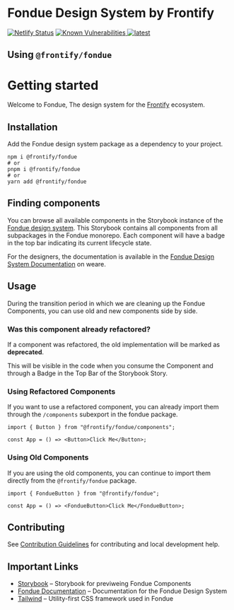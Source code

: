 # Fondue Design System by Frontify

[![Netlify Status](https://api.netlify.com/api/v1/badges/898e60eb-df4e-49d9-9d1d-829aeb9f61c2/deploy-status)](https://app.netlify.com/sites/fondue-components/deploys)
<a href="https://snyk.io/test/github/Frontify/fondue">
<img src="https://snyk.io/test/github/Frontify/fondue/badge.svg" alt="Known Vulnerabilities" />
</a>
<a href="https://github.com/Frontify/fondue/blob/main/README.md" title="latest">
<img alt="latest" src="https://img.shields.io/npm/v/@frontify/fondue/latest.svg" />
</a>

## Using `@frontify/fondue`

# Getting started

Welcome to Fondue, The design system for the [Frontify](https://frontify.com) ecosystem.

## Installation

Add the Fondue design system package as a dependency to your project.

```shell
npm i @frontify/fondue
# or
pnpm i @frontify/fondue
# or
yarn add @frontify/fondue
```

## Finding components

You can browse all available components in the Storybook instance of the [Fondue design system](https://fondue-components.frontify.com).
This Storybook contains all components from all subpackages in the Fondue monorepo. Each component will have a badge in the top bar indicating its current lifecycle state.

For the designers, the documentation is available in the [Fondue Design System Documentation](https://weare.frontify.com/document/1266?#/using-fondue) on weare.

## Usage

During the transition period in which we are cleaning up the Fondue Components, you can use old and new components side by side.

### Was this component already refactored?

If a component was refactored, the old implementation will be marked as **deprecated**.

This will be visible in the code when you consume the Component and through a Badge in the Top Bar of the Storybook Story.

### Using Refactored Components

If you want to use a refactored component, you can already import them through the `/components` subexport in the fondue package.

```tsx
import { Button } from "@frontify/fondue/components";

const App = () => <Button>Click Me</Button>;
```

### Using Old Components

If you are using the old components, you can continue to import them directly from the `@frontify/fondue` package.

```tsx
import { FondueButton } from "@frontify/fondue";

const App = () => <FondueButton>Click Me</FondueButton>;
```

## Contributing

See [Contribution Guidelines](CONTRIBUTING.md) for contributing and local development help.

## Important Links

-   [Storybook](https://fondue-components.frontify.com) – Storybook for previweing Fondue Components
-   [Fondue Documentation](https://weare.frontify.com/document/1266?#/using-fondue) – Documentation for the Fondue Design System
-   [Tailwind](https://tailwindcss.com/docs) – Utility-first CSS framework used in Fondue
